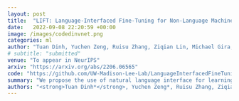 ```yaml
---
layout: post
title:  "LIFT: Language-Interfaced Fine-Tuning for Non-Language Machine Learning Tasks"
date:   2022-09-08 22:20:59 +00:00
image: /images/codedinvnet.png
categories: ml
author: "Tuan Dinh, Yuchen Zeng, Ruisu Zhang, Ziqian Lin, Michael Gira, Shashank Rajput, Jy-yong Sohn, Dimitris Papailiopoulos, Kangwook Lee"
# subtitle: "submitted"
venue: "To appear in NeurIPS"
arxiv: "https://arxiv.org/abs/2206.06565"
code: "https://github.com/UW-Madison-Lee-Lab/LanguageInterfacedFineTuning"
summary: "We propose the use of natural language interface for learning non-language tasks with pretrained language models."
authors: "<strong>Tuan Dinh*</strong>, Yuchen Zeng*, Ruisu Zhang, Ziqian Lin, Michael Gira, Shashank Rajput, Jy-yong Sohn, Dimitris Papailiopoulos, Kangwook Lee"
---
```

<!-- [Presented Slides](){:target="_blank"} -->
